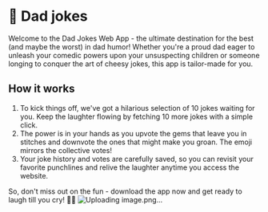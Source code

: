 # 🤣 Dad jokes 
Welcome to the Dad Jokes Web App - the ultimate destination for the best (and maybe the worst) in dad humor! Whether you're a proud dad eager to unleash your comedic powers upon your unsuspecting children or someone longing to conquer the art of cheesy jokes, this app is tailor-made for you.
## How it works
1. To kick things off, we've got a hilarious selection of 10 jokes waiting for you. Keep the laughter flowing by fetching 10 more jokes with a simple click. 
2. The power is in your hands as you upvote the gems that leave you in stitches and downvote the ones that might make you groan. The emoji mirrors the collective votes!
3. Your joke history and votes are carefully saved, so you can revisit your favorite punchlines and relive the laughter anytime you access the website.
 
So, don't miss out on the fun - download the app now and get ready to laugh till you cry! 🤣😄
![Uploading image.png…]()
